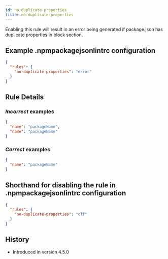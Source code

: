 ```yaml
---
id: no-duplicate-properties
title: no-duplicate-properties
---
```


Enabling this rule will result in an error being generated if package.json has duplicate properties in block section.

## Example .npmpackagejsonlintrc configuration

```json
{
  "rules": {
    "no-duplicate-properties": "error"
  }
}
```

## Rule Details

### *Incorrect* examples

```json
{
  "name": "packageName",
  "name": "packageName"
}
```


### *Correct* examples


```json
{
  "name": "packageName"
}
```

## Shorthand for disabling the rule in .npmpackagejsonlintrc configuration

```json
{
  "rules": {
    "no-duplicate-properties": "off"
  }
}
```

## History

* Introduced in version 4.5.0
